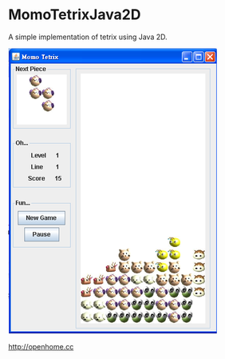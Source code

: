 MomoTetrixJava2D
================

A simple implementation of tetrix using Java 2D. 

![Screenshot](/screenshot.png)

http://openhome.cc
